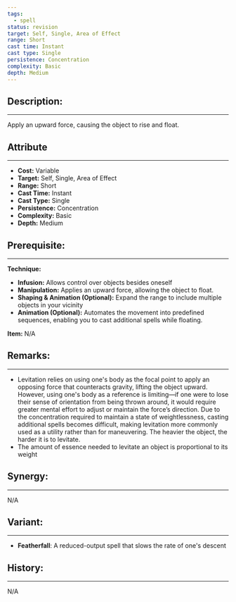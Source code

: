 ```yaml
---
tags:
  - spell
status: revision
target: Self, Single, Area of Effect
range: Short
cast time: Instant
cast type: Single
persistence: Concentration
complexity: Basic
depth: Medium
---
```

## Description:  
---  
Apply an upward force, causing the object to rise and float.  
  
## Attribute  
___  
- __Cost:__ Variable  
- __Target:__ Self, Single, Area of Effect  
- __Range:__ Short  
- __Cast Time:__ Instant  
- __Cast Type:__ Single  
- __Persistence:__ Concentration  
- __Complexity:__ Basic  
- __Depth:__ Medium  
  
## Prerequisite:  
___  
  
__Technique:__  
- __Infusion:__ Allows control over objects besides oneself  
- __Manipulation:__ Applies an upward force, allowing the object to float.  
- __Shaping & Animation (Optional):__ Expand the range to include multiple objects in your vicinity  
- __Animation (Optional):__ Automates the movement into predefined sequences, enabling you to cast additional spells while floating.  
  
__Item:__ N/A  
  
## Remarks:  
___  
- Levitation relies on using one's body as the focal point to apply an opposing force that counteracts gravity, lifting the object upward. However, using one's body as a reference is limiting—if one were to lose their sense of orientation from being thrown around, it would require greater mental effort to adjust or maintain the force’s direction. Due to the concentration required to maintain a state of weightlessness, casting additional spells becomes difficult, making levitation more commonly used as a utility rather than for maneuvering. The heavier the object, the harder it is to levitate.  
- The amount of essence needed to levitate an object is proportional to its weight  
  
## Synergy:  
___  
N/A  
  
## Variant:  
___  
- __Featherfall__: A reduced-output spell that slows the rate of one's descent  
  
## History:  
___  
N/A